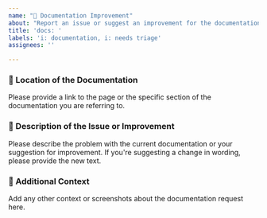 ```yaml
---
name: "📖 Documentation Improvement"
about: "Report an issue or suggest an improvement for the documentation."
title: 'docs: '
labels: 'i: documentation, i: needs triage'
assignees: ''

---
```


### 📍 Location of the Documentation

Please provide a link to the page or the specific section of the documentation you are referring to.

### 📝 Description of the Issue or Improvement

Please describe the problem with the current documentation or your suggestion for improvement. 
If you're suggesting a change in wording, please provide the new text.

### 🙏 Additional Context

Add any other context or screenshots about the documentation request here.